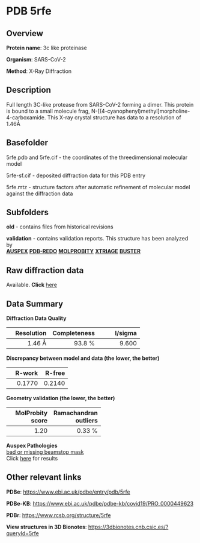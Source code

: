 # PDB 5rfe

## Overview

**Protein name**: 3c like proteinase

**Organism**: SARS-CoV-2

**Method**: X-Ray Diffraction

## Description

Full length 3C-like protease from SARS-CoV-2 forming a dimer. This protein is bound to a small molecule frag, N-[(4-cyanophenyl)methyl]morpholine-4-carboxamide. This X-ray crystal structure has data to a resolution of 1.46Å

## Basefolder

5rfe.pdb and 5rfe.cif - the coordinates of the threedimensional molecular model

5rfe-sf.cif - deposited diffraction data for this PDB entry

5rfe.mtz - structure factors after automatic refinement of molecular model against the diffraction data

## Subfolders



**old** - contains files from historical revisions

**validation** - contains validation reports. This structure has been analyzed by <br>[**AUSPEX**](https://github.com/thorn-lab/coronavirus_structural_task_force/tree/master/pdb/3c_like_proteinase/SARS-CoV-2/5rfe/validation/auspex) [**PDB-REDO**](https://github.com/thorn-lab/coronavirus_structural_task_force/tree/master/pdb/3c_like_proteinase/SARS-CoV-2/5rfe/validation/pdb-redo) [**MOLPROBITY**](https://github.com/thorn-lab/coronavirus_structural_task_force/tree/master/pdb/3c_like_proteinase/SARS-CoV-2/5rfe/validation/molprobity) [**XTRIAGE**](https://github.com/thorn-lab/coronavirus_structural_task_force/blob/master/pdb/3c_like_proteinase/SARS-CoV-2/5rfe/validation/Xtriage_output.log) [**BUSTER**](https://www.globalphasing.com/buster/wiki/index.cgi?Covid19Pdb5RFE) 



## Raw diffraction data

Available. **Click** [here](https://zenodo.org/record/3731353) 

## Data Summary
**Diffraction Data Quality**

|   | Resolution | Completeness| I/sigma |
|---|-------------:|----------------:|--------------:|
|   |1.46 Å|93.8  %|<img width=50/>9.600|

**Discrepancy between model and data (the lower, the better)**

|   | **R-work**| **R-free**   
|---|-------------:|----------------:|           
||  0.1770|  0.2140|

**Geometry validation (the lower, the better)**

|   |**MolProbity<br>score**| **Ramachandran<br>outliers** 
|---|-------------:|----------------:|
||  1.20|  0.33 %|

**Auspex Pathologies**<br> [bad or missing beamstop mask](https://www.auspex.de/pathol/#2)<br>Click [here](https://github.com/thorn-lab/coronavirus_structural_task_force/blob/master/pdb/3c_like_proteinase/SARS-CoV-2/5rfe/validation/auspex/5rfe_auspex_comments.txt)  for results

 



## Other relevant links 
**PDBe**:  https://www.ebi.ac.uk/pdbe/entry/pdb/5rfe

**PDBe-KB**: https://www.ebi.ac.uk/pdbe/pdbe-kb/covid19/PRO_0000449623 
 
**PDBr**: https://www.rcsb.org/structure/5rfe 

**View structures in 3D Bionotes**: https://3dbionotes.cnb.csic.es/?queryId=5rfe

